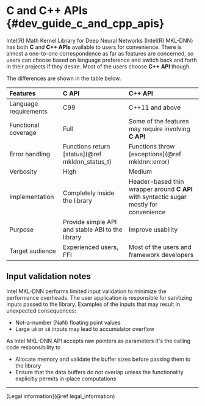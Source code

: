 C and C++ APIs {#dev_guide_c_and_cpp_apis}
==========================================

Intel(R) Math Kernel Library for Deep Neural Networks (Intel(R) MKL-DNN) has
both **C** and **C++ APIs** available to users for convenience. There is almost
a one-to-one correspondence as far as features are concerned, so users can
choose based on language preference and switch back and forth in their projects
if they desire. Most of the users choose **C++ API** though.

The differences are shown in the table below.

| Features              | **C API**                                         | **C++ API**
| :-                    | :-                                                | :-
| Language requirements | C99                                               | C++11 and above
| Functional coverage   | Full                                              | Some of the features may require involving **C API**
| Error handling        | Functions return [status](@ref mkldnn_status_t)   | Functions throw [exceptions](@ref mkldnn::error)
| Verbosity             | High                                              | Medium
| Implementation        | Completely inside the library                     | Header-based thin wrapper around **C API** with syntactic sugar mostly for convenience
| Purpose               | Provide simple API and stable ABI to the library  | Improve usability
| Target audience       | Experienced users, FFI                            | Most of the users and framework developers

## Input validation notes

Intel MKL-DNN performs limited input validation to minimize the performance
overheads. The user application is responsible for sanitizing
inputs passed to the library. Examples of the inputs that may result in
unexpected consequences:
* Not-a-number (NaN) floating point values
* Large `u8` or `s8` inputs may lead to accumulator overflow

As Intel MKL-DNN API accepts raw pointers as parameters it's the calling code
responsibility to
* Allocate memory and validate the buffer sizes before passing them
to the library
* Ensure that the data buffers do not overlap unless the functionality
explicitly permits in-place computations


--------
[Legal information](@ref legal_information)
